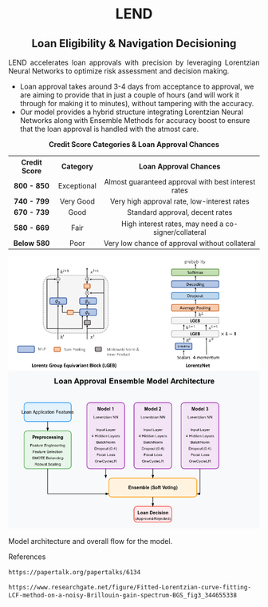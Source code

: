 <h1 align = "center">LEND</h1>
<h2 align = "center">Loan Eligibility & Navigation Decisioning </h2>
<p align = "justify">LEND accelerates loan approvals with precision by leveraging Lorentzian Neural Networks to optimize risk assessment and decision making.

- Loan approval takes around 3-4 days from acceptance to approval, we are aiming to provide that in just a couple of hours (and will work it through for making it to minutes), without tampering with the accuracy.
- Our model provides a hybrid structure integrating Lorentzian Neural Networks along with Ensemble Methods for accuracy boost to ensure that the loan approval is handled with the atmost care.

<p align="center">
  <b>Credit Score Categories & Loan Approval Chances</b>
</p>

<table align="center">
  <tr>
    <th>Credit Score</th>
    <th>Category</th>
    <th>Loan Approval Chances</th>
  </tr>
  <tr>
    <td align="center"><b>800 - 850</b></td>
    <td align="center">Exceptional</td>
    <td align="center">Almost guaranteed approval with best interest rates</td>
  </tr>
  <tr>
    <td align="center"><b>740 - 799</b></td>
    <td align="center">Very Good</td>
    <td align="center">Very high approval rate, low-interest rates</td>
  </tr>
  <tr>
    <td align="center"><b>670 - 739</b></td>
    <td align="center">Good</td>
    <td align="center">Standard approval, decent rates</td>
  </tr>
  <tr>
    <td align="center"><b>580 - 669</b></td>
    <td align="center">Fair</td>
    <td align="center">High interest rates, may need a co-signer/collateral</td>
  </tr>
  <tr>
    <td align="center"><b>Below 580</b></td>
    <td align="center">Poor</td>
    <td align="center">Very low chance of approval without collateral</td>
  </tr>
</table>

</p>

<img src = "README/LorentzNN.png">


<img src = "README/ensemble-model-diagram.png">

<p align = "justify">Model architecture and overall flow for the model.</p>




References

```
https://papertalk.org/papertalks/6134
```

```
https://www.researchgate.net/figure/Fitted-Lorentzian-curve-fitting-LCF-method-on-a-noisy-Brillouin-gain-spectrum-BGS_fig3_344655338
```
